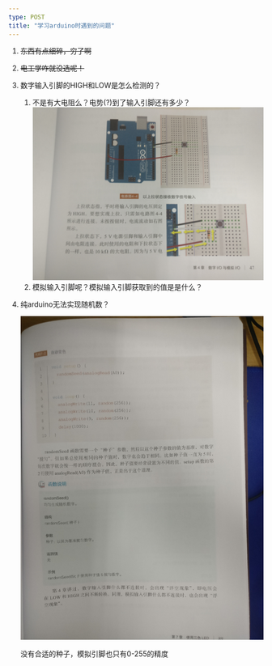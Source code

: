 ```yaml
---
type: POST
title: "学习arduino时遇到的问题"
---
```


1. ~~东西有点细碎，穷了啊~~

2. ~~电工学咋就没选呢！~~

3. 数字输入引脚的HIGH和LOW是怎么检测的？
   1. 不是有大电阻么？电势(?)到了输入引脚还有多少？![2018-10-14-arduino-4_上拉状态](/downloads/2018-10-14-arduino-4_上拉状态.jpg)
   2. 模拟输入引脚呢？模拟输入引脚获取到的值是是什么？

4. 纯arduino无法实现随机数？

   ![2018-10-14-arduino-6_随机数](/downloads/2018-10-14-arduino-6_随机数.jpg)

   没有合适的种子，模拟引脚也只有0-255的精度

